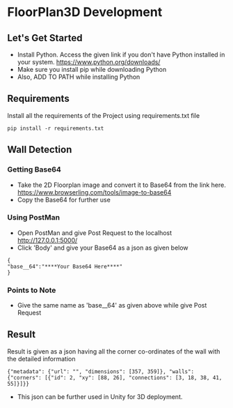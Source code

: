 # FloorPlan3D Development

## Let's Get Started
- Install Python. Access the given link if you don't have Python installed in your system. https://www.python.org/downloads/
- Make sure you install pip while downloading Python
- Also, ADD TO PATH while installing Python

## Requirements
Install all the requirements of the Project using requirements.txt file
```
pip install -r requirements.txt
```

## Wall Detection
### Getting Base64 
- Take the 2D Floorplan image and convert it to Base64 from the link here. https://www.browserling.com/tools/image-to-base64
- Copy the Base64 for further use

### Using PostMan
- Open PostMan and give Post Request to the localhost http://127.0.0.1:5000/
- Click 'Body' and give your Base64 as a json as given below
```
{
"base__64":"****Your Base64 Here****"
}
```
### Points to Note
- Give the same name as 'base__64' as given above while give Post Request

## Result
Result is given as a json having all the corner co-ordinates of the wall with the detailed information
```
{"metadata": {"url": "", "dimensions": [357, 359]}, "walls": {"corners": [{"id": 2, "xy": [88, 26], "connections": [3, 18, 38, 41, 55]}]}}
```
- This json can be further used in Unity for 3D deployment.
